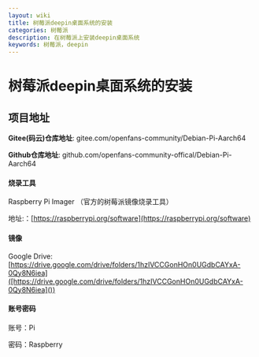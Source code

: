 ```yaml
---
layout: wiki
title: 树莓派deepin桌面系统的安装
categories: 树莓派
description: 在树莓派上安装deepin桌面系统
keywords: 树莓派，deepin
---
```


# 树莓派deepin桌面系统的安装

## 项目地址

**Gitee(码云)仓库地址**: gitee.com/openfans-community/Debian-Pi-Aarch64

**Github仓库地址**: github.com/openfans-community-offical/Debian-Pi-Aarch64



#### 烧录工具

Raspberry Pi Imager （官方的树莓派镜像烧录工具）

地址:：[https://raspberrypi.org/software](https://raspberrypi.org/software)

#### 镜像

Google Drive: [https://drive.google.com/drive/folders/1hzIVCCGonHOn0UGdbCAYxA-0Qy8N6iea]([https://drive.google.com/drive/folders/1hzIVCCGonHOn0UGdbCAYxA-0Qy8N6iea]())

#### 账号密码

账号：Pi

密码：Raspberry

